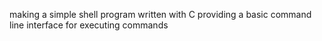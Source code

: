 making a simple shell program written with C providing a basic command line interface for executing commands
